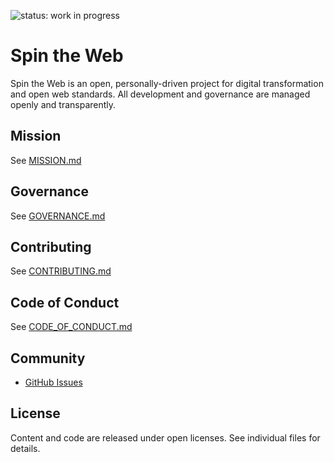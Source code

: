 ![status: work in progress](https://img.shields.io/badge/status-WIP-yellow)

# Spin the Web

Spin the Web is an open, personally-driven project for digital transformation and open web standards. All development and governance are managed openly and transparently.

## Mission
See [MISSION.md](./MISSION.md)

## Governance
See [GOVERNANCE.md](./GOVERNANCE.md)

## Contributing
See [CONTRIBUTING.md](./CONTRIBUTING.md)

## Code of Conduct
See [CODE_OF_CONDUCT.md](./CODE_OF_CONDUCT.md)

## Community
- [GitHub Issues](https://github.com/spintheweb/project/issues)

## License
Content and code are released under open licenses. See individual files for details.
